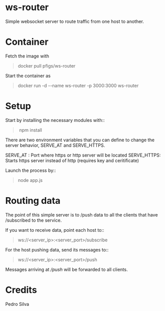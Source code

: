 # ws-router
Simple websocket server to route traffic from one host to another.

Container
=========
Fetch the image with

> docker pull pfigs/ws-router

Start the container as

> docker run -d --name ws-router -p 3000:3000 ws-router

Setup
=====
Start by installing the necessary modules with::

> npm install

There are two environment variables that you can define to change the server behavior, SERVE_AT and SERVE_HTTPS.

SERVE_AT : Port where https or http server will be located
SERVE_HTTPS: Starts https server instead of http (requires key and ceritificate)

Launch the process by::

> node app.js

Routing data
============
The point of this simple server is to /push data to all the clients that have /subscribed to the service.

If you want to receive data, point each host to::

> ws://<server_ip>:<server_port>/subscribe

For the host pushing data, send its messages to::
 
> ws://<server_ip>:<server_port>/push

Messages arriving at */push* will be forwarded to all clients.

Credits
=======
Pedro Silva
